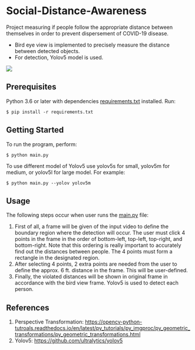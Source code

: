 # Social-Distance-Awareness
Project measuring if people follow the appropriate distance between themselves in order to prevent dispersement of COVID-19 disease.

- Bird eye view is implemented to precisely measure the distance between detected objects.
- For detection, Yolov5 model is used.

<img src='imgs/SDAware.gif'>

## Prerequisites

Python 3.6 or later with dependencies [requirements.txt](requirements.txt) installed. Run:

```
$ pip install -r requirements.txt
```

## Getting Started

To run the program, perform:

```
$ python main.py
```

To use different model of Yolov5 use yolov5s for small, yolov5m for medium, or yolov5l for large model. For example:

```
$ python main.py --yolov yolov5m
```

## Usage


The following steps occur when user runs the [main.py](main.py) file:

1. First of all, a frame will be given of the input video to define the boundary region where the detection will occur. The user must click 4 points in the frame in the order of bottom-left, top-left, top-right, and bottom-right. Note that this ordering is really important to accurately find out the distances between people. The 4 points must form a rectangle in the designated region. 
2. After selecting 4 points, 2 extra points are needed from the user to define the approx. 6 ft. distance in the frame. This will be user-defined.
3. Finally, the violated distances will be shown in original frame in accordance with the bird view frame. Yolov5 is used to detect each person.

## References

1. Perspective Transformation: https://opencv-python-tutroals.readthedocs.io/en/latest/py_tutorials/py_imgproc/py_geometric_transformations/py_geometric_transformations.html
2. Yolov5: https://github.com/ultralytics/yolov5